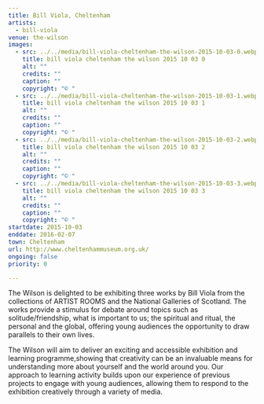 ```yaml
---
title: Bill Viola, Cheltenham
artists:
  - bill-viola
venue: the-wilson
images:
  - src: ../../media/bill-viola-cheltenham-the-wilson-2015-10-03-0.webp
    title: bill viola cheltenham the wilson 2015 10 03 0
    alt: ""
    credits: ""
    caption: ""
    copyright: "© "
  - src: ../../media/bill-viola-cheltenham-the-wilson-2015-10-03-1.webp
    title: bill viola cheltenham the wilson 2015 10 03 1
    alt: ""
    credits: ""
    caption: ""
    copyright: "© "
  - src: ../../media/bill-viola-cheltenham-the-wilson-2015-10-03-2.webp
    title: bill viola cheltenham the wilson 2015 10 03 2
    alt: ""
    credits: ""
    caption: ""
    copyright: "© "
  - src: ../../media/bill-viola-cheltenham-the-wilson-2015-10-03-3.webp
    title: bill viola cheltenham the wilson 2015 10 03 3
    alt: ""
    credits: ""
    caption: ""
    copyright: "© "
startdate: 2015-10-03
enddate: 2016-02-07
town: Cheltenham
url: http://www.cheltenhammuseum.org.uk/
ongoing: false
priority: 0

---
```


The Wilson is delighted to be exhibiting three works by Bill Viola from the collections of ARTIST ROOMS and the National Galleries of Scotland. The works provide a stimulus for debate around topics such as solitude/friendship, what is important to us; the spiritual and ritual, the personal and the global, offering young audiences the opportunity to draw parallels to their own lives.

The Wilson will aim to deliver an exciting and accessible exhibition and learning programme,showing that creativity can be an invaluable means for understanding more about yourself and the world around you. Our approach to learning activity builds upon our experience of previous projects to engage with young audiences, allowing them to respond to the exhibition creatively through a variety of media.